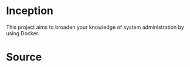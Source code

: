 # Inception
This project aims to broaden your knowledge of system administration by using Docker.


# Source 

